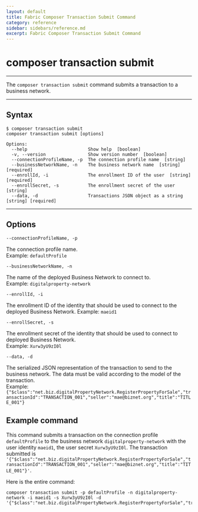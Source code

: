 ```yaml
---
layout: default
title: Fabric Composer Transaction Submit Command
category: reference
sidebar: sidebars/reference.md
excerpt: Fabric Composer Transaction Submit Command
---
```


# composer transaction submit

---

The `composer transaction submit` command submits a transaction to a business network.
<!-- There will be a link to a conceptual topic about transactions here when it's written. -->

---

## Syntax

```
$ composer transaction submit
composer transaction submit [options]

Options:
  --help                       Show help  [boolean]
  -v, --version                Show version number  [boolean]
  --connectionProfileName, -p  The connection profile name  [string]
  --businessNetworkName, -n    The business network name  [string] [required]
  --enrollId, -i               The enrollment ID of the user  [string] [required]
  --enrollSecret, -s           The enrollment secret of the user  [string]
  --data, -d                   Transactions JSON object as a string  [string] [required]
```
---
## Options

`--connectionProfileName, -p`

The connection profile name.  
Example: `defaultProfile`

`--businessNetworkName, -n`

The name of the deployed Business Network to connect to.  
Example:
`digitalproperty-network`

`--enrollId, -i`

The enrollment ID of the identity that should be used to connect to the deployed
Business Network.
Example: `maeid1`

`--enrollSecret, -s`

The enrollment secret of the identity that should be used to connect to deployed
Business Network.  
Example: `Xurw3yU9zI0l`

`--data, -d`

The serialized JSON representation of the transaction to send to the business network. The data must be valid according to the model of the transaction.  
Example: `{"$class":"net.biz.digitalPropertyNetwork.RegisterPropertyForSale","transactionId":"TRANSACTION_001","seller":"mae@biznet.org","title":"TITLE_001"}`

## Example command

This command submits a transaction on the connection profile `defaultProfile` to the business network `digitalproperty-network` with the user identity `maeid1`, the user secret `Xurw3yU9zI0l`. The transaction submitted is `'{"$class":"net.biz.digitalPropertyNetwork.RegisterPropertyForSale","transactionId":"TRANSACTION_001","seller":"mae@biznet.org","title":"TITLE_001"}'`.

Here is the entire command:

```
composer transaction submit -p defaultProfile -n digitalproperty-network -i maeid1 -s Xurw3yU9zI0l -d '{"$class":"net.biz.digitalPropertyNetwork.RegisterPropertyForSale","transactionId":"TRANSACTION_001","seller":"mae@biznet.org","title":"TITLE_001"}'
```
